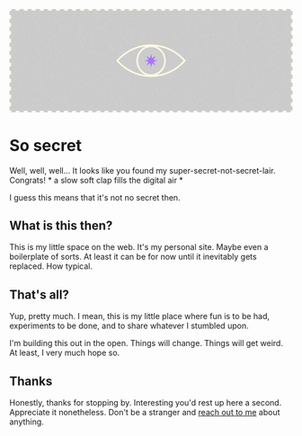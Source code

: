 ![The all seeing eye](/public/github-header.png)

# So secret

Well, well, well... It looks like you found my super-secret-not-secret-lair. Congrats! * a slow soft clap fills the digital air *

I guess this means that it's not no secret then.

## What is this then?

This is my little space on the web. It's my personal site. Maybe even a boilerplate of sorts. At least it can be for now until it inevitably gets replaced. How typical.

## That's all?

Yup, pretty much. I mean, this is my little place where fun is to be had, experiments to be done, and to share whatever I stumbled upon.

I'm building this out in the open. Things will change. Things will get weird. At least, I very much hope so.

## Thanks

Honestly, thanks for stopping by. Interesting you'd rest up here a second. Appreciate it nonetheless. Don't be a stranger and [reach out to me](mailto:novakdr23@gmail.com) about anything.

